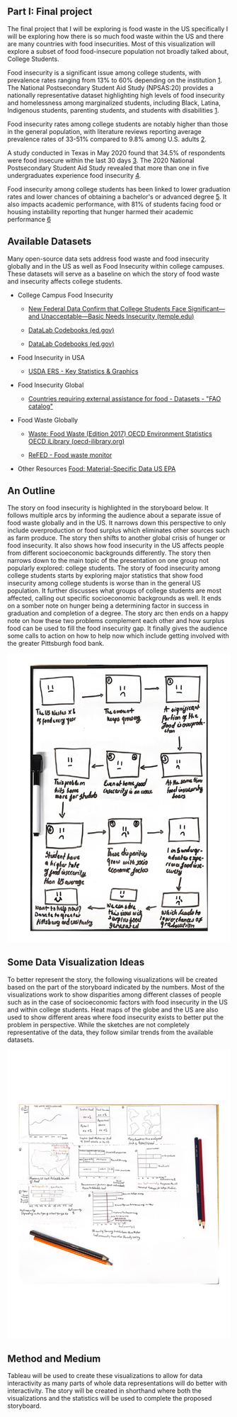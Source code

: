 ## Part I: Final project

The final project that I will be exploring is food waste in the US specifically I will be exploring how there is so much food waste within the US and there are many countries with food insecurities. Most of this visualization will explore a subset of food food-insecure population not broadly talked about, College Students.

Food insecurity is a significant issue among college students, with prevalence rates ranging from 13% to 60% depending on the institution [1](https://hope.temple.edu/npsas). The National Postsecondary Student Aid Study (NPSAS:20) provides a nationally representative dataset highlighting high levels of food insecurity and homelessness among marginalized students, including Black, Latina, Indigenous students, parenting students, and students with disabilities [1](https://hope.temple.edu/npsas).

Food insecurity rates among college students are notably higher than those in the general population, with literature reviews reporting average prevalence rates of 33-51% compared to 9.8% among U.S. adults [2](https://www.sciencedirect.com/science/article/pii/S0306919221000099).

A study conducted in Texas in May 2020 found that 34.5% of respondents were food insecure within the last 30 days [3](https://www.ncbi.nlm.nih.gov/pmc/articles/PMC7551032/). The 2020 National Postsecondary Student Aid Study revealed that more than one in five undergraduates experience food insecurity [4](https://www.diverseeducation.com/reports-data/article/15543689/government-data-reveals-1-in-5-undergrads-are-food-insecure).

Food insecurity among college students has been linked to lower graduation rates and lower chances of obtaining a bachelor's or advanced degree [5](https://publichealth.jhu.edu/2021/food-insecurity-during-college-years-linked-to-lower-graduation-rate). It also impacts academic performance, with 81% of students facing food or housing instability reporting that hunger harmed their academic performance [6](https://www.affordablecollegesonline.org/college-resource-center/college-food-insecurity-support/)

## Available Datasets

Many open-source data sets address food waste and food insecurity globally and in the US as well as Food Insecurity within college campuses. These datasets will serve as a baseline on which the story of food waste and insecurity affects college students.

- College Campus Food Insecurity

	- [New Federal Data Confirm that College Students Face Significant—and Unacceptable—Basic Needs Insecurity (temple.edu)](https://hope.temple.edu/npsas)

	- [DataLab Codebooks (ed.gov)](https://nces.ed.gov/datalab/codebooks/by-variable-name/157-national-postsecondary-student-aid-study-2020-undergraduate-students)

	- [DataLab Codebooks (ed.gov)](https://nces.ed.gov/datalab/codebooks/by-variable-name/158-national-postsecondary-student-aid-study-2020-graduate-students)

- Food Insecurity in USA

	- [USDA ERS - Key Statistics & Graphics](https://www.ers.usda.gov/topics/food-nutrition-assistance/food-security-in-the-u-s/key-statistics-graphics/)

- Food Insecurity Global

	- [Countries requiring external assistance for food - Datasets - "FAO catalog"](https://data.apps.fao.org/catalog/dataset/countries-requiring-external-assistance-for-food)

- Food Waste Globally

	- [Waste: Food Waste (Edition 2017) OECD Environment Statistics OECD iLibrary (oecd-ilibrary.org)](https://www.oecd-ilibrary.org/agriculture-and-food/data/oecd-environment-statistics/waste-food-waste-edition-2017_ee807a23-en)

	- [ReFED - Food waste monitor](https://insights-engine.refed.org/food-waste-monitor?view=overview&year=2022)

- Other Resources [Food: Material-Specific Data US EPA](https://www.epa.gov/facts-and-figures-about-materials-waste-and-recycling/food-material-specific-data)

## An Outline

The story on food insecurity is highlighted in the storyboard below. It follows multiple arcs by informing the audience about a separate issue of food waste globally and in the US. It narrows down this perspective to only include overproduction or food surplus which eliminates other sources such as farm produce. The story then shifts to another global crisis of hunger or food insecurity. It also shows how food insecurity in the US affects people from different socioeconomic backgrounds differently. The story then narrows down to the main topic of the presentation on one group not popularly explored: college students.
The story of food insecurity among college students starts by exploring major statistics that show food insecurity among college students is worse than in the general US population. It further discusses what groups of college students are most affected, calling out specific socioeconomic backgrounds as well. It ends on a somber note on hunger being a determining factor in success in graduation and completion of a degree. 
The story arc then ends on a happy note on how these two problems complement each other and how surplus food can be used to fill the food insecurity gap. It finally gives the audience some calls to action on how to help now which include getting involved with the greater Pittsburgh food bank.

![Initial Storyboard](/Storyboard.png)

## Some Data Visualization Ideas

To better represent the story, the following visualizations will be created based on the part of the storyboard indicated by the numbers. Most of the visualizations work to show disparities among different classes of people such as in the case of socioeconomic factors with food insecurity in the US and within college students. Heat maps of the globe and the US are also used to show different areas where food insecurity exists to better put the problem in perspective. While the sketches are not completely representative of the data, they follow similar trends from the available datasets.

![Initial Visualizations](/InitialVisualizations.png)

## Method and Medium

Tableau will be used to create these visualizations to allow for data interactivity as many parts of whole data representations will do better with interactivity. The story will be created in shorthand where both the visualizations and the statistics will be used to complete the proposed storyboard. 

